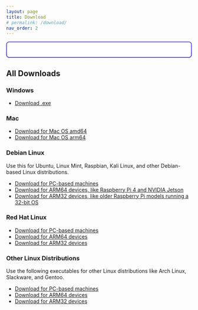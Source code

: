 ```yaml
---
layout: page
title: Download
# permalink: /download/
nav_order: 2
---
```



<style>

    .card {
        background-color: #ffffff;
        margin-bottom: 20px;
        padding: 20px;
        border-radius: 8px;
        box-shadow: 0 2px 4px rgba(0,0,0,0.1);
        text-align: center; 
    }
    .card-highlight {
position: relative;
border: 2px solid transparent; /* Make the border transparent */
background: linear-gradient(#ffffff, #ffffff) padding-box, linear-gradient(#6f55d5, #5739ce) border-box;
box-shadow: 0 0 0 2px var(--border-gradient, linear-gradient(#6f55d5, #5739ce)) inset;
}
    .card-title {
        font-size: 24px;
        margin-bottom: 10px;
    }
    .card-text {
        font-size: 16px;
        margin-bottom: 20px;
    }
    .btn {
        display: inline-block;
        padding: 10px 20px;
        /* background-color: #007bff;
        color: #ffffff; */
        text-decoration: none;
        border-radius: 5px;
    }
    .list-group {
        list-style: none;
        padding: 0;
    }
    .list-group-item {
        background-color: #ffffff;
        margin-bottom: 10px;
        padding: 10px;
        border-radius: 5px;
    }
    .list-group-item a {
        text-decoration: none;
        /* color: #007bff; */
    }
</style>


<div class="card card-highlight" id="suggestedDownload">
    <!-- Suggested download card content will be inserted here by JavaScript -->
</div>

## All Downloads
### Windows
* [Download .exe](https://api.puppetpc.com/manage/static/release/puppetpc-windows-amd64.exe)

### Mac
* [Download for Mac OS amd64](https://api.puppetpc.com/manage/static/release/puppetpc-darwin-amd64)
* [Download for Mac OS arm64](https://api.puppetpc.com/manage/static/release/puppetpc-darwin-arm64)  

### Debian Linux
Use this for Ubuntu, Linux Mint, Raspbian, Kali Linux, and other Debian-based Linux distributions.  
* [Download for PC-based machines](https://api.puppetpc.com/manage/static/release/puppetpc_48.0.0-1_amd64.deb)  
* [Download for ARM64 devices, like Raspberry Pi 4 and NVIDIA Jetson](https://api.puppetpc.com/manage/static/release/puppetpc_48.0.0-1_arm64.deb) 
* [Download for ARM32 devices, like older Raspberry Pi models running a 32-bit OS](https://api.puppetpc.com/manage/static/release/puppetpc_48.0.0-1_armhf.deb)  

### Red Hat Linux
* [Download for PC-based machines](https://api.puppetpc.com/manage/static/release/puppetpc-48.0.0-2.x86_64.rpm)
* [Download for ARM64 devices](https://api.puppetpc.com/manage/static/release/puppetpc-48.0.0-2.arm64.rpm)
* [Download for ARM32 devices](https://api.puppetpc.com/manage/static/release/puppetpc-48.0.0-2.amdhf.rpm)

### Other Linux Distributions
Use the following executables for other Linux distributions like Arch Linux, Slackware, and Gentoo.
* [Download for PC-based machines](https://api.puppetpc.com/manage/static/release/puppetpc-linux-amd64)
* [Download for ARM64 devices](https://api.puppetpc.com/manage/static/release/puppetpc-linux-arm64)
* [Download for ARM32 devices](https://api.puppetpc.com/manage/static/release/puppetpc-linux-arm32)


<script>
document.addEventListener('DOMContentLoaded', function() {
    let os = "Windows";
    let downloadLink = "https://api.puppetpc.com/manage/static/release/puppetpc-windows-amd64.exe";
    let downloadText = "Download for Windows";
    let arch = "amd64";

    if (navigator.appVersion.indexOf("Win") !== -1) {
        os = "Windows";
        downloadLink = "https://api.puppetpc.com/manage/static/release/puppetpc-windows-amd64.exe";
        downloadText = "Download for Windows";
    } 
    else if (navigator.appVersion.indexOf("Mac") !== -1) {
        os = "MacOS";
        arch = navigator.userAgent.indexOf("arm64") !== -1 ? "arm64" : "amd64";
        downloadLink = `https://api.puppetpc.com/manage/static/release/puppetpc-darwin-${arch}`;
        downloadText = `Download for MacOS (${arch})`;
    } 
    else if (navigator.appVersion.indexOf("X11") !== -1 || navigator.appVersion.indexOf("Linux") !== -1) {
        os = "Linux";
        if (navigator.userAgent.indexOf("arm64") !== -1) {
            arch = "arm64";
            downloadLink = "https://api.puppetpc.com/manage/static/release/puppetpc_48.0.0-1_arm64.deb";
            downloadText = "Download for Linux (ARM64)";
        } 
        else if (navigator.userAgent.indexOf("armhf") !== -1) {
            arch = "armhf";
            downloadLink = "https://api.puppetpc.com/manage/static/release/puppetpc_48.0.0-1_armhf.deb";
            downloadText = "Download for Linux (ARM32)";
        } 
        else {
            arch = "amd64";
            downloadLink = "https://api.puppetpc.com/manage/static/release/puppetpc_48.0.0-1_amd64.deb";
            downloadText = "Download for Linux (AMD64)";
        }
    }

    var suggestedDownloadCard = document.getElementById('suggestedDownload');
    suggestedDownloadCard.innerHTML = `
        <div class="card-body">
            <h2 class="card-title">Suggested Download for ${os}</h2>
            <br>
            <a href="${downloadLink}" class="btn btn-primary">${downloadText}</a>
            <p class="card-text"><a href="installation.html">View Installation Guide</a></p>
        </div>
    `;
});
</script>


